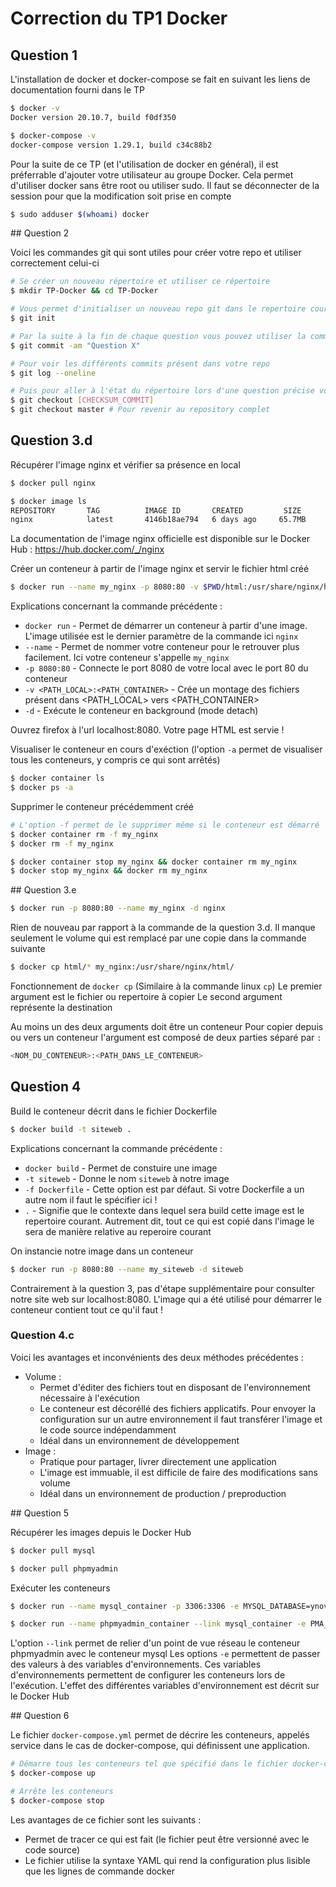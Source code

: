 # Correction du TP1 Docker

## Question 1
L'installation de docker et docker-compose se fait en suivant les liens de documentation fourni dans le TP

```bash
$ docker -v
Docker version 20.10.7, build f0df350

$ docker-compose -v 
docker-compose version 1.29.1, build c34c88b2
```

Pour la suite de ce TP (et l'utilisation de docker en général), il est préferrable d'ajouter votre utilisateur au groupe Docker. 
Cela permet d'utiliser docker sans être root ou utiliser sudo. Il faut se déconnecter de la session pour que la modification soit prise en compte

```bash
$ sudo adduser $(whoami) docker
```

## Question 2

Voici les commandes git qui sont utiles pour créer votre repo et utiliser correctement celui-ci

```bash
# Se créer un nouveau répertoire et utiliser ce répertoire
$ mkdir TP-Docker && cd TP-Docker

# Vous permet d'initialiser un nouveau repo git dans le repertoire courant
$ git init

# Par la suite à la fin de chaque question vous pouvez utiliser la commande suivante (depuis la racine de votre dépôt git)
$ git commit -am "Question X"

# Pour voir les différents commits présent dans votre repo
$ git log --oneline

# Puis pour aller à l'état du répertoire lors d'une question précise vous pouvez utiliser
$ git checkout [CHECKSUM_COMMIT]
$ git checkout master # Pour revenir au repository complet
```

## Question 3.d

Récupérer l'image nginx et vérifier sa présence en local

```bash
$ docker pull nginx

$ docker image ls
REPOSITORY       TAG          IMAGE ID       CREATED         SIZE
nginx            latest       4146b18ae794   6 days ago     65.7MB
```

La documentation de l'image nginx officielle est disponible sur le Docker Hub : https://hub.docker.com/_/nginx

Créer un conteneur à partir de l'image nginx et servir le fichier html créé
```bash
$ docker run --name my_nginx -p 8080:80 -v $PWD/html:/usr/share/nginx/html -d nginx
```
Explications concernant la commande précédente :
- `docker run` - Permet de démarrer un conteneur à partir d'une image. L'image utilisée est le dernier paramètre de la commande ici `nginx`
- `--name` - Permet de nommer votre conteneur pour le retrouver plus facilement. Ici votre conteneur s'appelle `my_nginx`
- `-p 8080:80` - Connecte le port 8080 de votre local avec le port 80 du conteneur
- `-v <PATH_LOCAL>:<PATH_CONTAINER>` - Crée un montage des fichiers présent dans <PATH_LOCAL> vers <PATH_CONTAINER>
- `-d` - Exécute le conteneur en background (mode detach)

Ouvrez firefox à l'url localhost:8080. Votre page HTML est servie !

Visualiser le conteneur en cours d'exéction (l'option `-a` permet de visualiser tous les conteneurs, y compris ce qui sont arrêtés)
```bash
$ docker container ls
$ docker ps -a
```

Supprimer le conteneur précédemment créé
```bash
# L'option -f permet de le supprimer même si le conteneur est démarré
$ docker container rm -f my_nginx
$ docker rm -f my_nginx

$ docker container stop my_nginx && docker container rm my_nginx
$ docker stop my_nginx && docker rm my_nginx
```

## Question 3.e

```bash
$ docker run -p 8080:80 --name my_nginx -d nginx
```
Rien de nouveau par rapport à la commande de la question 3.d. Il manque seulement le volume qui est remplacé par une copie dans la commande suivante

```bash
$ docker cp html/* my_nginx:/usr/share/nginx/html/
```
Fonctionnement de `docker cp` (Similaire à la commande linux `cp`)
Le premier argument est le fichier ou repertoire à copier
Le second argument représente la destination

Au moins un des deux arguments doit être un conteneur
Pour copier depuis ou vers un conteneur l'argument est composé de deux parties séparé par `:`
```bash
<NOM_DU_CONTENEUR>:<PATH_DANS_LE_CONTENEUR>
```


## Question 4

Build le conteneur décrit dans le fichier Dockerfile
```bash
$ docker build -t siteweb .
```
Explications concernant la commande précédente :
- `docker build` - Permet de constuire une image
- `-t siteweb` - Donne le nom `siteweb` à notre image
- `-f Dockerfile` - Cette option est par défaut. Si votre Dockerfile a un autre nom il faut le spécifier ici !
- `.` - Signifie que le contexte dans lequel sera build cette image est le repertoire courant. Autrement dit, tout ce qui est copié dans l'image le sera de manière relative au reperoire courant


On instancie notre image dans un conteneur
```bash
$ docker run -p 8080:80 --name my_siteweb -d siteweb
```
Contrairement à la question 3, pas d'étape supplémentaire pour consulter notre site web sur localhost:8080. L'image qui a été utilisé pour démarrer le conteneur contient tout ce qu'il faut !

### Question 4.c

Voici les avantages et inconvénients des deux méthodes précédentes :
- Volume :
  - Permet d'éditer des fichiers tout en disposant de l'environnement nécessaire à l'exécution
  - Le conteneur est décoréllé des fichiers applicatifs. Pour envoyer la configuration sur un autre environnement il faut transférer l'image et le code source indépendamment
  - Idéal dans un environnement de développement 
- Image :
  - Pratique pour partager, livrer  directement une application   
  - L'image est immuable, il est difficile de faire des modifications sans volume
  - Idéal dans un environnement de production / preproduction

## Question 5

Récupérer les images depuis le Docker Hub
```bash
$ docker pull mysql

$ docker pull phpmyadmin
```

Exécuter les conteneurs
```bash
$ docker run --name mysql_container -p 3306:3306 -e MYSQL_DATABASE=ynov -e MYSQL_USER=user -e MYSQL_PASSWORD=pwd -e MYSQL_ROOT_PASSWORD=my-secret-pw -d mysql

$ docker run --name phpmyadmin_container --link mysql_container -e PMA_HOST=mysql_container -p 8080:80 -d phpmyadmin
```
L'option `--link` permet de relier d'un point de vue réseau le conteneur phpmyadmin avec le conteneur mysql
Les options `-e` permettent de passer des valeurs à des variables d'environnements. Ces variables d'environnements permettent de configurer les conteneurs lors de l'exécution. L'effet des différentes variables d'environnement est décrit sur le Docker Hub

## Question 6

Le fichier `docker-compose.yml` permet de décrire les conteneurs, appelés service dans le cas de docker-compose, qui définissent une application.
```bash
# Démarre tous les conteneurs tel que spécifié dans le fichier docker-compose.yml
$ docker-compose up

# Arrête les conteneurs
$ docker-compose stop
```

Les avantages de ce fichier sont les suivants :
- Permet de tracer ce qui est fait (le fichier peut être versionné avec le code source)
- Le fichier utilise la syntaxe YAML qui rend la configuration plus lisible que les lignes de commande docker